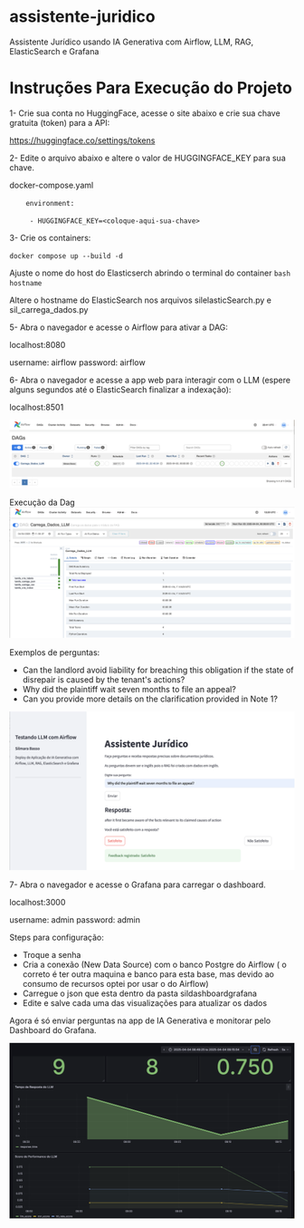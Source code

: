 # assistente-juridico
Assistente Jurídico usando IA Generativa com Airflow, LLM, RAG, ElasticSearch e Grafana


# Instruções Para Execução do Projeto

1- Crie sua conta no HuggingFace, acesse o site abaixo e crie sua chave gratuita (token) para a API:

https://huggingface.co/settings/tokens

2- Edite o arquivo abaixo e altere o valor de HUGGINGFACE_KEY para sua chave.

docker-compose.yaml

`    environment:`

`      - HUGGINGFACE_KEY=<coloque-aqui-sua-chave> `

3- Crie os containers:

`docker compose up --build -d`

Ajuste o nome do host do Elasticserch abrindo o terminal do container
`bash`
`hostname`

Altere o hostname do ElasticSearch nos arquivos silelasticSearch.py e sil_carrega_dados.py

5- Abra o navegador e acesse o Airflow para ativar a DAG:

localhost:8080

username: airflow
password: airflow

6- Abra o navegador e acesse a app web para interagir com o LLM (espere alguns segundos até o ElasticSearch finalizar a indexação):

localhost:8501

![interface](/images/dag.png)

Execução da Dag
![interface](/images/dag2.png)

Exemplos de perguntas:

- Can the landlord avoid liability for breaching this obligation if the state of disrepair is caused by the tenant's actions?
- Why did the plaintiff wait seven months to file an appeal?
- Can you provide more details on the clarification provided in Note 1?

![interface](/images/app.png)

7- Abra o navegador e acesse o Grafana para carregar o dashboard.

localhost:3000

username: admin
password: admin

Steps para configuração:

- Troque a senha
- Cria a conexão (New Data Source) com o banco Postgre do Airflow ( o correto é ter outra maquina e banco para esta base, mas devido ao consumo de recursos optei por usar o do Airflow)
- Carregue o json que esta dentro da pasta sildashboardgrafana
- Edite e salve cada uma das visualizações para atualizar os dados

Agora é só enviar perguntas na app de IA Generativa e monitorar pelo Dashboard do Grafana.


![interface](/images/Grafana.png)
